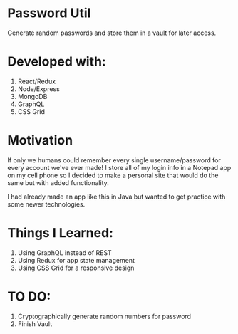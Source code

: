  # Password Util
Generate random passwords and store them in a vault for later access.

# Developed with:
1. React/Redux
2. Node/Express
3. MongoDB
4. GraphQL
5. CSS Grid

# Motivation
 If only we humans could remember every single username/password for every account we've ever made!
 I store all of my login info in a Notepad app on my cell phone so I decided to make a personal site that
 would do the same but with added functionality.

 I had already made an app like this in Java but wanted to
 get practice with some newer technologies.

 # Things I Learned:
 1. Using GraphQL instead of REST
 2. Using Redux for app state management
 3. Using CSS Grid for a responsive design

 # TO DO:
 1. Cryptographically generate random numbers for password
 2. Finish Vault
